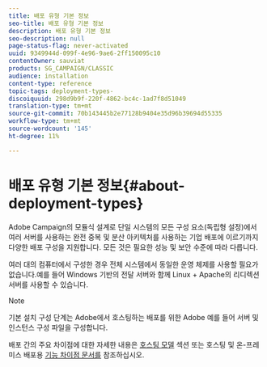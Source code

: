 ```yaml
---
title: 배포 유형 기본 정보
seo-title: 배포 유형 기본 정보
description: 배포 유형 기본 정보
seo-description: null
page-status-flag: never-activated
uuid: 9349944d-099f-4e96-9ae6-2ff150095c10
contentOwner: sauviat
products: SG_CAMPAIGN/CLASSIC
audience: installation
content-type: reference
topic-tags: deployment-types-
discoiquuid: 298d9b9f-220f-4862-bc4c-1ad7f8d51049
translation-type: tm+mt
source-git-commit: 70b143445b2e77128b9404e35d96b39694d55335
workflow-type: tm+mt
source-wordcount: '145'
ht-degree: 11%

---
```



# 배포 유형 기본 정보{#about-deployment-types}

Adobe Campaign의 모듈식 설계로 단일 시스템의 모든 구성 요소(독립형 설정)에서 여러 서버를 사용하는 완전 중복 및 분산 아키텍처를 사용하는 기업 배포에 이르기까지 다양한 배포 구성을 지원합니다. 모든 것은 필요한 성능 및 보안 수준에 따라 다릅니다.

여러 대의 컴퓨터에서 구성한 경우 전체 시스템에서 동일한 운영 체제를 사용할 필요가 없습니다.예를 들어 Windows 기반의 전달 서버와 함께 Linux + Apache의 리디렉션 서버를 사용할 수 있습니다.

>[!NOTE]
>
>기본 설치 구성 단계는
>Adobe에서 호스팅하는 배포를 위한 Adobe 예를 들어
>서버 및 인스턴스 구성 파일을 구성합니다.
>
>배포 간의 주요 차이점에 대한 자세한 내용은 [호스팅 모델](../../installation/using/hosting-models.md) 섹션 또는 호스팅 및 온-프레미스 배포용 [기능 차이점 문서를](https://helpx.adobe.com/kr/campaign/kb/acc-on-prem-vs-hosted.html) 참조하십시오.

